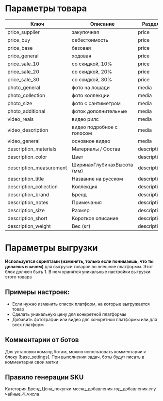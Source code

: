 # Параметры товара

| Ключ | Описание | Раздел |
| --- | --- | --- |
| price_supplier | закупочная | price |
| price_buy | себестоимость | price |
| price_base | базовая | price |
| price_general | ходовая | price |
| price_sale_10 | со скидкой, 10% | price |
| price_sale_20 | со скидкой, 20% | price |
| price_sale_30 | со скидкой, 30% | price |
| photo_general | фото на лошади | media |
| photo_collection | фото коллекции | media |
| photo_size | фото с сантиметром | media |
| photo_additional | фоток дополнительные | media |
| video_reals | видео рилс | media |
| video_description | видео подробное с голосом | media |
| video_general | основное видео | media |
| description_materials | Материалы / Состав | description |
| description_color | Цвет | description |
| description_measurement | ШиринаxГлубинаxВысота (мм) | description |
| description_title | Название на русском | description |
| description_collection | Коллекция | description |
| description_brand | Бренд | description |
| description_notes | Примечания | description |
| description_size | Размер | description |
| description_short | Короткое описание | description |
| description_weight | Вес (кг) | description |

# Параметры выгрузки

**Используется скриптами (изменять, только если понимаешь, что ты делаешь и зачем)** для выгрузки товаров во внешние платформы. Этот блок должен быть 1. В нем хранятся уникальные настройки выгрузки этого товара

## Примеры настроек:

- Если нужно изменить список платформ, на которые выгружается товар
- Сделать уникальную цену для конкретной платформы
- Добавить фотографии или видео для конкретной платформы или для всех платформ

## Комментарии от ботов

Для установки команд ботам, можно использовать комментарии к блоку [base_settings]. При выполнении задач, боты будут писать в комментарии свои метки

## Правило генерации SKU

Категория.Бренд.Цена_покупки.месяц_добавления.год_добавления.случайные_4_числа